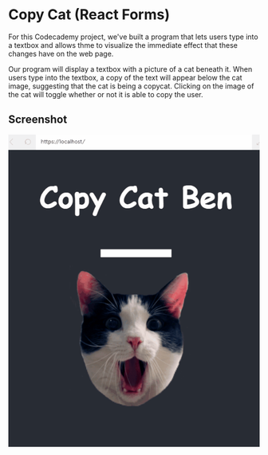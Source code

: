 # Copy Cat (React Forms)

For this Codecademy project, we've built a program that lets users type into a textbox and allows thme to visualize the immediate effect that these changes have on the web page.

Our program will display a textbox with a picture of a cat beneath it. When users type into the textbox, a copy of the text will appear below the cat image, suggesting that the cat is being a copycat. Clicking on the image of the cat will toggle whether or not it is able to copy the user.

## Screenshot

![demo](https://github.com/dattphan15/copycat/blob/master/images/copycat.gif)
